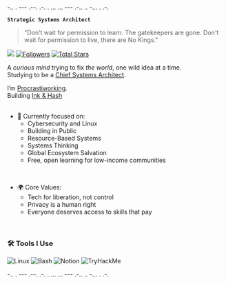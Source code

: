 -.. .    --- .--. .-. . ... ... ---    .-.. .. -... . .-. 

**`Strategic Systems Architect`**
> "Don’t wait for permission to learn. The gatekeepers are gone. Don't wait for permission to live, there are No Kings."

![](https://komarev.com/ghpvc/?username=pavarty&label=VISITORS&color=E1AD0E&style=for-the-badge)
 [![Followers](https://custom-icon-badges.demolab.com/github/followers/pavarty?color=236ad3&labelColor=1155ba&style=for-the-badge&logo=person-add&label=Follow&logoColor=white)](https://github.com/pavarty?tab=followers)
[![Total Stars](https://custom-icon-badges.demolab.com/github/stars/pavarty?color=55960c&style=for-the-badge&labelColor=488207&logo=star)](https://github.com/pavarty?tab=repositories&sort=stargazers)


A *curious mind* trying to fix *the world*, one wild idea at a time.<br>
Studying to be a [Chief Systems Architect](https://en.wikipedia.org/wiki/Systems_architect).

I’m [Procrastiworking](https://jessicahische.shop/products/procrastiworking-print).<br>
Building [Ink & Hash](https://nogoodbillie.notion.site/20f9c5918ada80529488f97f152e5425)<br>
<br>

- 🔭 Currently focused on:<br>
  - Cybersecurity and Linux
  - Building in Public
  - Resource-Based Systems
  - Systems Thinking
  - Global Ecosystem Salvation
  - Free, open learning for low-income communities

<br>

- 🌍 Core Values:
  - Tech for liberation, not control
  - Privacy is a human right
  - Everyone deserves access to skills that pay

<br>

### 🛠️ Tools I Use <br>
![Linux](https://img.shields.io/badge/Linux-FCC624?style=flat&logo=linux&logoColor=black)
![Bash](https://img.shields.io/badge/Bash-121011?style=flat&logo=gnubash)
![Notion](https://img.shields.io/badge/Notion-000000?style=flat&logo=notion&logoColor=white)
![TryHackMe](https://img.shields.io/badge/TryHackMe-212C42?style=flat&logo=tryhackme&logoColor=red)

                                                                                                                             
-.. .    --- .--. .-. . ... ... ---    .-.. .. -... . .-.                                                                            
